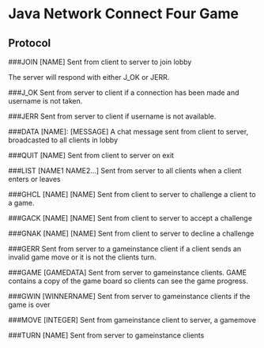 # Java Network Connect Four Game 

## Protocol

###JOIN [NAME]
Sent from client to server to join lobby

The server will respond with either J_OK or JERR.

###J_OK
Sent from server to client if a connection has been made and username is not taken.

###JERR
Sent from server to client if username is not available.

###DATA [NAME]: [MESSAGE]
A chat message sent from client to server, broadcasted to all clients in lobby

###QUIT [NAME]
Sent from client to server on exit

###LIST [NAME1 NAME2...]
Sent from server to all clients when a client enters or leaves

###GHCL [NAME] [NAME]
Sent from client to server to challenge a client to a game.

###GACK [NAME] [NAME]
Sent from client to server to accept a challenge

###GNAK [NAME] [NAME]
Sent from client to server to decline a challenge

###GERR
Sent from server to a gameinstance client if a client sends an invalid game move or it is not the clients turn.

###GAME [GAMEDATA]
Sent from server to gameinstance clients. GAME contains a copy of the game board so clients can see the game progress.

###GWIN [WINNERNAME]
Sent from server to gameinstance clients if the game is over

###MOVE [INTEGER]
Sent from gameinstance client to server, a gamemove

###TURN [NAME]
Sent from server to gameinstance clients